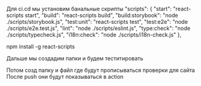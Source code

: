 Для ci.cd мы установим банальные скрипты 
  "scripts": {
    "start": "react-scripts start",
    "build": "react-scripts build",
    "build:storybook": "node ./scripts/storybook.js",
    "test:unit": "react-scripts test",
    "test:e2e": "node ./scripts/e2e.test.js",
    "lint": "node ./scripts/eslint.js",
    "type:check": "node ./scripts/typecheck.js",
    "i18n:check": "node ./scripts/i18n-check.js"
  },

npm install -g react-scripts

Дальше мы создадим папки и будем теститировать

Потом созд папку и файл где будут прописываться проверки для сайта
После push они будут показываться в action
